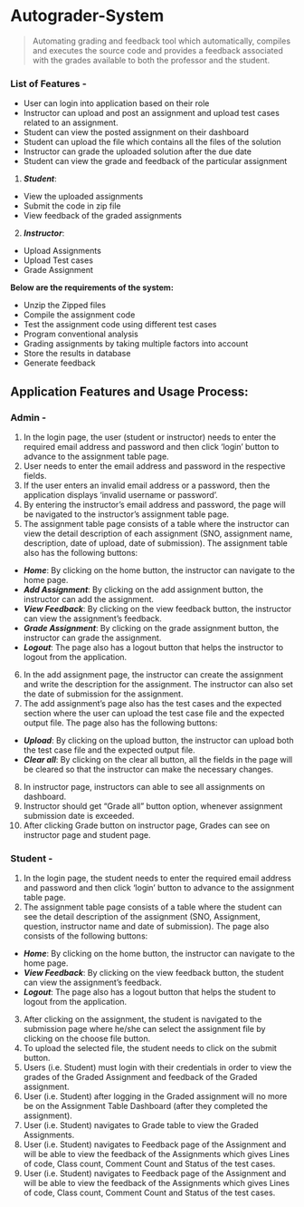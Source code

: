 # Autograder-System

> Automating grading and feedback tool which automatically, compiles and executes the source code and provides a feedback associated with the grades available to both the professor and the student.

### List of Features -
-	User can login into application based on their role
-	Instructor can upload and post an assignment and upload test cases related to an assignment.
-	Student can view the posted assignment on their dashboard 
-	Student can upload the file which contains all the files of the solution 
-	Instructor can grade the uploaded solution after the due date 
-	Student can view the grade and feedback of the particular assignment

1. **_Student_**:
  -	View the uploaded assignments
  -	Submit the code in zip file
  -	View feedback of the graded assignments
2. **_Instructor_**:
  -	Upload Assignments
  -	Upload Test cases
  -	Grade Assignment
  
**Below are the requirements of the system:**
-	Unzip the Zipped files
-	Compile the assignment code
-	Test the assignment code using different test cases
-	Program conventional analysis
-	Grading assignments by taking multiple factors into account
-	Store the results in database
-	Generate feedback

## Application Features and Usage Process:

### Admin -
1. In the login page, the user (student or instructor) needs to enter the required email address and password and then click ‘login’ button to advance to the assignment table page.
2. User needs to enter the email address and password in the respective fields.
3. If the user enters an invalid email address or a password, then the application displays ‘invalid username or password’.
4. By entering the instructor’s email address and password, the page will be navigated to the instructor’s assignment table page.
5. The assignment table page consists of a table where the instructor can view the detail description of each assignment (SNO, assignment name, description, date of upload, date of submission). The assignment table also has the following buttons:
  - **_Home_**:  By clicking on the home button, the instructor can navigate to the home page.
  - **_Add Assignment_**: By clicking on the add assignment button, the instructor can add the assignment.
  - **_View Feedback_**: By clicking on the view feedback button, the instructor can view the assignment’s feedback.
  - **_Grade Assignment_**: By clicking on the grade assignment button, the instructor can grade the assignment.
  - **_Logout_**: The page also has a logout button that helps the instructor to logout from the application.
6. In the add assignment page, the instructor can create the assignment and write the description for the assignment. The instructor can also set the date of submission for the assignment.
7. The add assignment’s page also has the test cases and the expected section where the user can upload the test case file and the expected output file. The page also has the following buttons:
  - **_Upload_**: By clicking on the upload button, the instructor can upload both the test case file and the expected output file.
  - **_Clear all_**: By clicking on the clear all button, all the fields in the page will be cleared so that the instructor can   make the necessary changes.
8. In instructor page, instructors can able to see all assignments on dashboard.
9. Instructor should get “Grade all” button option, whenever assignment submission date is exceeded.
10. After clicking Grade button on instructor page, Grades can see on instructor page and student page. 

### Student -
1. In the login page, the student needs to enter the required email address and password and then click ‘login’ button to advance to the assignment table page.
2. The assignment table page consists of a table where the student can see the detail description of the assignment (SNO, Assignment, question, instructor name and date of submission). The page also consists of the following buttons:
  - **_Home_**:  By clicking on the home button, the instructor can navigate to the home page.
  - **_View Feedback_**: By clicking on the view feedback button, the student can view the assignment’s feedback.
  - **_Logout_**: The page also has a logout button that helps the student to logout from the application.
3. After clicking on the assignment, the student is navigated to the submission page where he/she can select the assignment file by clicking on the choose file button. 
4. To upload the selected file, the student needs to click on the submit button.
5. Users (i.e. Student) must login with their credentials in order to view the grades of the Graded Assignment and feedback of the Graded assignment.
6. User (i.e. Student) after logging in the Graded assignment will no more be on the Assignment Table Dashboard (after they completed the assignment).
7. User (i.e. Student) navigates to Grade table to view the Graded Assignments.
8. User (i.e. Student) navigates to Feedback page of the Assignment and will be able to view the feedback of the Assignments which gives Lines of code, Class count, Comment Count and Status of the test cases.
9. User (i.e. Student) navigates to Feedback page of the Assignment and will be able to view the feedback of the Assignments which gives Lines of code, Class count, Comment Count and Status of the test cases.
